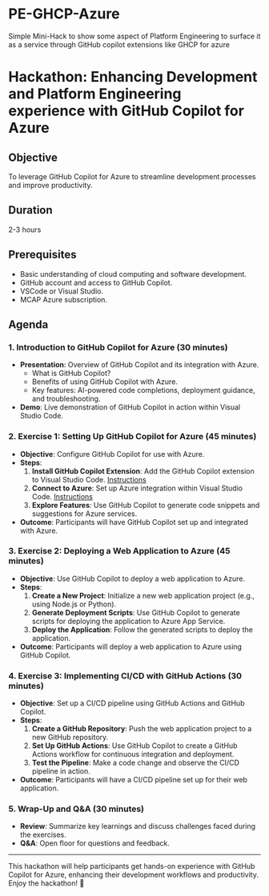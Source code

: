 # PE-GHCP-Azure
Simple Mini-Hack to show some aspect of Platform Engineering to surface it as a service through GitHub copilot extensions like GHCP for azure

# Hackathon: Enhancing Development and Platform Engineering experience with GitHub Copilot for Azure

## Objective
To leverage GitHub Copilot for Azure to streamline development processes and improve productivity.

## Duration
2-3 hours

## Prerequisites
- Basic understanding of cloud computing and software development.
- GitHub account and access to GitHub Copilot.
- VSCode or Visual Studio. 
- MCAP Azure subscription.

## Agenda

### 1. Introduction to GitHub Copilot for Azure (30 minutes)
- **Presentation**: Overview of GitHub Copilot and its integration with Azure.
  - What is GitHub Copilot?
  - Benefits of using GitHub Copilot with Azure.
  - Key features: AI-powered code completions, deployment guidance, and troubleshooting.
- **Demo**: Live demonstration of GitHub Copilot in action within Visual Studio Code.

### 2. Exercise 1: Setting Up GitHub Copilot for Azure (45 minutes)
- **Objective**: Configure GitHub Copilot for use with Azure.
- **Steps**:
  1. **Install GitHub Copilot Extension**: Add the GitHub Copilot extension to Visual Studio Code. [Instructions](https://docs.github.com/en/copilot/quickstart)
  2. **Connect to Azure**: Set up Azure integration within Visual Studio Code. [Instructions](https://learn.microsoft.com/en-us/visualstudio/ide/visual-studio-github-copilot-install-and-states?view=vs-2022)
  3. **Explore Features**: Use GitHub Copilot to generate code snippets and suggestions for Azure services.
- **Outcome**: Participants will have GitHub Copilot set up and integrated with Azure.

### 3. Exercise 2: Deploying a Web Application to Azure (45 minutes)
- **Objective**: Use GitHub Copilot to deploy a web application to Azure.
- **Steps**:
  1. **Create a New Project**: Initialize a new web application project (e.g., using Node.js or Python).
  2. **Generate Deployment Scripts**: Use GitHub Copilot to generate scripts for deploying the application to Azure App Service.
  3. **Deploy the Application**: Follow the generated scripts to deploy the application.
- **Outcome**: Participants will deploy a web application to Azure using GitHub Copilot.

### 4. Exercise 3: Implementing CI/CD with GitHub Actions (30 minutes)
- **Objective**: Set up a CI/CD pipeline using GitHub Actions and GitHub Copilot.
- **Steps**:
  1. **Create a GitHub Repository**: Push the web application project to a new GitHub repository.
  2. **Set Up GitHub Actions**: Use GitHub Copilot to create a GitHub Actions workflow for continuous integration and deployment.
  3. **Test the Pipeline**: Make a code change and observe the CI/CD pipeline in action.
- **Outcome**: Participants will have a CI/CD pipeline set up for their web application.

### 5. Wrap-Up and Q&A (30 minutes)
- **Review**: Summarize key learnings and discuss challenges faced during the exercises.
- **Q&A**: Open floor for questions and feedback.

---

This hackathon will help participants get hands-on experience with GitHub Copilot for Azure, enhancing their development workflows and productivity. Enjoy the hackathon! 🚀

